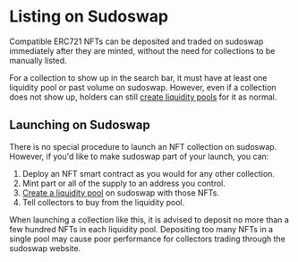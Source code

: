 # Listing on Sudoswap

Compatible ERC721 NFTs can be deposited and traded on sudoswap immediately after they are minted, without the need for collections to be manually listed.

For a collection to show up in the search bar, it must have at least one liquidity pool or past volume on sudoswap. However, even if a collection does not show up, holders can still [create liquidity pools](https://docs.sudoswap.xyz/user-guide/creating-a-pool.md) for it as normal.

## Launching on Sudoswap

There is no special procedure to launch an NFT collection on sudoswap. However, if you'd like to make sudoswap part of your launch, you can:
1. Deploy an NFT smart contract as you would for any other collection.
2. Mint part or all of the supply to an address you control.
3. [Create a liquidity pool](https://docs.sudoswap.xyz/user-guide/creating-a-pool.md) on sudoswap with those NFTs.
4. Tell collectors to buy from the liquidity pool.

When launching a collection like this, it is advised to deposit no more than a few hundred NFTs in each liquidity pool. Depositing too many NFTs in a single pool may cause poor performance for collectors trading through the sudoswap website.